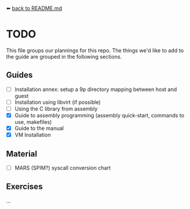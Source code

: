 :arrow_left: [back to README.md](README.md)

# TODO
This file groups our plannings for this repo. The things we'd like to add to the guide are grouped in the following sections.

## Guides
- [ ] Installation annex: setup a 9p directory mapping between host and guest
- [ ] Installation using libvirt (if possible)
- [ ] Using the C library from assembly
- [x] Guide to assembly programming (assembly quick-start, commands to use, makefiles)
- [x] Guide to the manual
- [x] VM Installation

## Material
- [ ] MARS (SPIM?) syscall conversion chart

## Exercises
...
